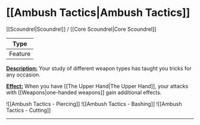 # [[Ambush Tactics|Ambush Tactics]]
[[Scoundrel|Scoundrel]] / [[Core Scoundrel|Core Scoundrel]]

| Type | 
| --- |
| Feature | 

<u>**Description:**</u> Your study of different weapon types has taught you tricks for any occasion.

<u>**Effect:**</u> When you have [[The Upper Hand|The Upper Hand]], your attacks with [[Weapons|one-handed weapons]] gain additional effects.

![[Ambush Tactics - Piercing]]
![[Ambush Tactics - Bashing]]
![[Ambush Tactics - Cutting]]

---